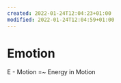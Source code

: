 ```yaml
---
created: 2022-01-24T12:04:23+01:00
modified: 2022-01-24T12:04:59+01:00
---
```


# Emotion

E - Motion =~ Energy in Motion
